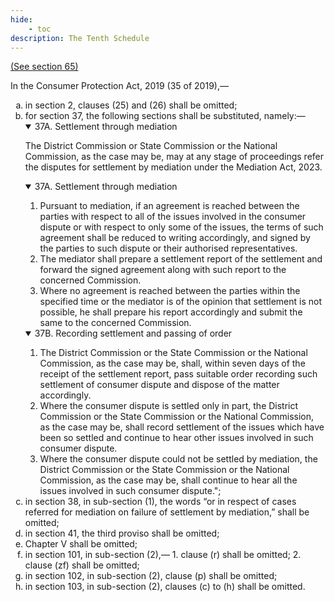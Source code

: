 ```yaml
---
hide:
    - toc
description: The Tenth Schedule
---
```


<style>
    ol.outer-list{
        list-style-type: lower-alpha;
    }
    ol.outer-list ol.inner-list {
        list-style-type: decimal;
    }
</style>

[(See section 65)](./65.md)

In the Consumer Protection Act, 2019 (35 of 2019),—
<ol class="outer-list">
    <li> in section 2, clauses (25) and (26) shall be omitted;
    <li> for section 37, the following sections shall be substituted, namely:—
        <details class="note"  open="open">
            <summary>37A. Settlement through mediation</summary>
            <p> The District Commission or State Commission or the National Commission, as the case may be, may at any stage of proceedings refer the disputes for settlement by mediation under the Mediation Act, 2023.</p>
        </details>
        <details class="note"  open="open">
            <summary>37A. Settlement through mediation</summary>
            <p>
                <ol class="inner-list">
                    <li> Pursuant to mediation, if an agreement is reached between the parties with respect to all of the issues involved in the consumer dispute or with respect to only some of the issues, the terms of such agreement shall be reduced to writing accordingly, and signed by the parties to such dispute or their authorised representatives.</li>
                    <li> The mediator shall prepare a settlement report of the settlement and forward the signed agreement along with such report to the concerned Commission.</li>
                    <li> Where no agreement is reached between the parties within the specified time or the mediator is of the opinion that settlement is not possible, he shall prepare his report accordingly and submit the same to the concerned Commission.</li>
                </ol>
        </details>
        <details class="note"  open="open">
        <summary> 37B. Recording settlement and passing of order</summary>
        <ol class="inner-list">
            <li> The District Commission or the State Commission or the National Commission, as the case may be, shall, within seven days of the receipt of the settlement report, pass suitable order recording such settlement of consumer dispute and dispose of the matter accordingly.</li>
            <li> Where the consumer dispute is settled only in part, the District Commission or the State Commission or the National Commission, as the case may be, shall record settlement of the issues which have been so settled and continue to hear other issues involved in such consumer dispute.</li>
            <li> Where the consumer dispute could not be settled by mediation, the District Commission or the State Commission or the National Commission, as the case may be, shall continue to hear all the issues involved in such consumer dispute.";</li>
        </ol>
        </details>
    </li>
    <li> in section 38, in sub-section (1), the words “or in respect of cases referred for mediation on failure of settlement by mediation,” shall be omitted;
    <li> in section 41, the third proviso shall be omitted;
    <li> Chapter V shall be omitted;
    <li> in section 101, in sub-section (2),—
        1. clause (r) shall be omitted;
        2. clause (zf) shall be omitted;
    <li> in section 102, in sub-section (2), clause (p) shall be omitted;
    <li> in section 103, in sub-section (2), clauses (c) to (h) shall be omitted.
</ol>
